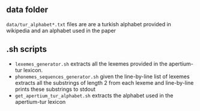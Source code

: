 ## data folder
`data/tur_alphabet*.txt` files are are a turkish alphabet provided in wikipedia and an alphabet used in the paper

## .sh scripts

* `lexemes_generator.sh` extracts all the lexemes provided in the apertium-tur lexicon.
* `phonemes_sequences_generator.sh` given the line-by-line list of lexemes extracts all the substrings of length 2 from each lexeme and line-by-line prints these substrings to stdout
* `get_apertium_tur_alphabet.sh` extracts the alphabet used in the apertium-tur lexicon 
